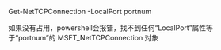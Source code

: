 Get-NetTCPConnection -LocalPort portnum

如果没有占用，powershell会报错，找不到任何“LocalPort”属性等于“portnum”的 MSFT_NetTCPConnection 对象